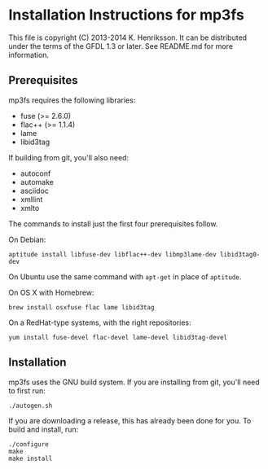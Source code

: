 Installation Instructions for mp3fs
===================================

This file is copyright (C) 2013-2014 K. Henriksson. It can be distributed
under the terms of the GFDL 1.3 or later. See README.md for more
information.

Prerequisites
-------------

mp3fs requires the following libraries:

* fuse (>= 2.6.0)
* flac++ (>= 1.1.4)
* lame
* libid3tag

If building from git, you'll also need:

* autoconf
* automake
* asciidoc
* xmllint
* xmlto

The commands to install just the first four prerequisites follow.

On Debian:

    aptitude install libfuse-dev libflac++-dev libmp3lame-dev libid3tag0-dev

On Ubuntu use the same command with `apt-get` in place of `aptitude`.

On OS X with Homebrew:

    brew install osxfuse flac lame libid3tag

On a RedHat-type systems, with the right repositories:

    yum install fuse-devel flac-devel lame-devel libid3tag-devel

Installation
------------

mp3fs uses the GNU build system. If you are installing from git, you'll
need to first run:

    ./autogen.sh

If you are downloading a release, this has already been done for you. To
build and install, run:

    ./configure
    make
    make install
